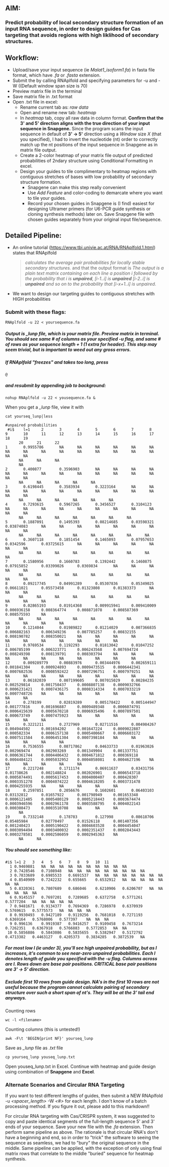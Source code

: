 ## AIM: 
### Predict probability of local secondary structure formation of an input RNA sequence, in order to design guides for Cas targeting that avoids regions with high liklihood of secondary structures. 
  
## Workflow:
  - Upload/save your input sequence (ie *Malat1_isoform1.fa*) in fasta file format, which have *.fa* or *.fasta* extension.
  - Submit the by calling RNAplfold and specifying parameters for -u and -W ((Default window span size is       70)
  - Preview matrix file in the terminal
  - Save matrix file in .txt format
  - Open .txt file in excel:
    - Rename current tab as: *raw data*
    - Open and rename new tab: *heatmap*
    - In *heatmap* tab, copy all raw data in column format. **Confirm that the 3' and 5' direction aligns with the true direction of your input sequence in Snapgene.** Since the program scans the input sequence in default of **3' -> 5'** direction using a *Window* size *X* (that you specified), I had to invert the nucleotide (nt) order to correctly match up the nt positions of the input sequence in Snapgene as in matrix file output. 
    - Create a 2-color heatmap of your matrix file output of predicted probabilities of 2ndary structure using Conditional Formatting in excel. 
    - Design your guides to tile complimentary to heatmap regions with contiguous stretches of bases with low probability of secondary structure formation. 
      - Snapgene can make this step really convenient
      - Use *Add Feature* and color-coding to demarcate where you want to tile your guides. 
      - Record your chosen guides in Snapgene is (I find) easiest for designing Ultramer primers (for U6-PCR guide synthesis or cloning synthesis methods) later on. Save Snapgene file with chosen guides separately from your original input file/sequence.  

## Detailed Pipeline:
- An online tutorial (https://www.tbi.univie.ac.at/RNA/RNAplfold.1.html) states that RNAplfold 
   >*calculates the average pair probabilities for locally stable secondary structures.* and that the output format is
   >*The output is a plain text matrix containing on each line a position i followed by the probability that i is **unpaired**, [i-1..i] is **unpaired** [i-2..i] is **unpaired** and so on to the probability that [i-x+1..i] is unpaired.* 
- We want to design our targeting guides to contiguous stretches with HIGH probabilities 
   
### Submit with these flags: 

```
RNAplfold -u 22 < yoursequence.fa
```

##### Output is *_lunp* file, which is your matrix file. Preview matrix in terminal. You should see same # of columns as your specified *-u* flag, and same # of rows as your sequence length + 1 (1 extra for header). This step may seem trivial, but is important to weed out any gross errors. 

##### If RNAplfold "freezes" and takes too long, press 
```
@
```
##### and resubmit by appending job to background:
```
nohup RNAplfold -u 22 < yousequence.fa &

``` 
When you get a *_lunp* file, view it with 
```
cat yourseq_lunp|less
```

```
#unpaired probabilities
 #i$    l=1     2       3       4       5       6       7       8       9       10      11      12      13      14      15      16      17      18      19
      20      21      22      
1       0.9955786       NA      NA      NA      NA      NA      NA      NA      NA      NA      NA      NA      NA      NA      NA      NA      NA      NA
      NA      NA      NA
      NA
2       0.400877        0.3596903       NA      NA      NA      NA      NA      NA      NA      NA      NA      NA      NA      NA      NA      NA      NA
      NA      NA      NA      NA      NA
3       0.6198445       0.3583934       0.3223164       NA      NA      NA      NA      NA      NA      NA      NA      NA      NA      NA      NA      NA
      NA      NA      NA      NA      NA      NA
4       0.7293615       0.5967265       0.3456527       0.3104123       NA      NA      NA      NA      NA      NA      NA      NA      NA      NA      NA
      NA      NA      NA      NA      NA      NA      NA
5       0.1887091       0.1495393       0.08214685      0.03598321      0.03874083      NA      NA      NA      NA      NA      NA      NA      NA      NA
      NA      NA      NA      NA      NA      NA      NA      NA
6       0.3607118       0.1851454       0.1465093       0.07957653      0.0342596       0.03725615      NA      NA      NA      NA      NA      NA      NA
      NA      NA      NA      NA      NA      NA      NA      NA      NA
7       0.1580956       0.1660783       0.1392442       0.1460875       0.07915852      0.03399026      0.0369834       NA      NA      NA      NA      NA
      NA      NA      NA      NA      NA      NA      NA      NA      NA      NA
8       0.09217745      0.04991289      0.05307836      0.05349025      0.06611021      0.05573458      0.01323808      0.01383373      NA      NA      NA
      NA      NA      NA      NA      NA      NA      NA      NA      NA      NA      NA
9       0.02865193      0.01914368      0.009915941     0.009410009     0.006936158     0.008364774     0.008871078     0.008587369     0.008575593     NA
      NA      NA      NA      NA      NA      NA      NA      NA      NA      NA      NA      NA
10      0.1214044       0.01989822      0.01214029      0.007366835     0.006882163     0.006349236     0.007785257     0.00832155      0.008190782     0.008350021     NA      NA      NA      NA      NA      NA      NA      NA      NA      NA      NA      NA
11      0.9769534       0.1192293       0.01813042      0.01047252      0.006785199     0.006323771     0.006243568     0.007694724     0.008249398     0.008139791     0.008303794     NA      NA      NA      NA      NA      NA      NA      NA      NA      NA      NA
12      0.009289779     0.00883976      0.003444976     0.002659111     0.001841304     0.000924893     0.0009473515    0.0006442341    0.0007682536    0.0008592422    0.0007296751    0.0007979251    NA      NA      NA      NA      NA      NA      NA      NA      NA      NA
13      0.06182039      0.007199605     0.007015029     0.00284235      0.002529814     0.001750437     0.0008807138    0.0009032766    0.0006231421    0.0007436175    0.0008314334    0.0007033219    0.0007748726    NA      NA      NA      NA      NA      NA      NA      NA      NA
14      0.278199        0.02819289      0.005178422     0.005144947     0.001777816     0.001696887     0.0009489348    0.0006074791    0.0006415639    0.0005670218    0.0006935496    0.0007897501    0.000673749     0.0007475923    NA      NA      NA      NA      NA      NA      NA      NA
15      0.3221211       0.2727969       0.02711516      0.004984267     0.004944502     0.001694202     0.001647224     0.0009022887    0.000582334     0.0006157138    0.0005400667    0.0006603172    0.0007511584    0.0006451304    0.0007398184    NA      NA      NA      NA      NA      NA      NA
16      0.7536555       0.08717862      0.04633733      0.01963026      0.002969474     0.002903269     0.001349904     0.001337751     0.0006361744    0.0004406432    0.0004671812    0.000369118     0.0004484121    0.0005032952    0.0004058081    0.0004627196    NA      NA      NA      NA      NA      NA
17      0.2217248       0.1711174       0.06911637      0.03431756      0.01738626      0.002148824     0.002026901     0.0006543718    0.0005874491    0.0005617453    0.0004000407    0.000428307     0.0003351278    0.0004074222    0.0004618205    0.0003731478    0.0004255935    NA      NA      NA      NA      NA
18      0.2597851       0.2056676       0.1602601       0.06403103      0.03132812      0.01657922      0.001798949     0.001653348     0.0006121485    0.0005480129    0.0005218443    0.0003674474    0.0003946596    0.0002961178    0.0003588795    0.0004022143    0.000308473     0.0003510708    NA      NA      NA
      NA
19      0.7332148       0.178783        0.127998        0.08618706      0.05485984      0.02770497      0.01526118      0.001407356     0.001240423     0.0005190422    0.0004603528    0.0004454047    0.0003094494    0.0003400032    0.0002351437    0.0002843443    0.0003278581    0.0002586059    0.0002945363    NA
      NA      NA
```
##### You should see something like:
```
#i$ l=1 2   3   4   5   6   7   8   9   10  11
  1 0.9469881   NA  NA  NA  NA  NA  NA  NA  NA  NA  NA
  2 0.7428546   0.7108948   NA  NA  NA  NA  NA  NA  NA  NA  NA
  3 0.7833689   0.6985533   0.6691537   NA  NA  NA  NA  NA  NA  NA  NA
  4 0.8540909   0.7242232   0.655665    0.6532912   NA  NA  NA  NA  NA  NA  NA
  5 0.8320361   0.7807689   0.686046    0.6210906   0.6206707   NA  NA  NA  NA  NA  NA
  6 0.9145157   0.7697201   0.7289685   0.6372758   0.5771261   0.5777204   NA  NA  NA  NA  NA
  7 0.9481671   0.9134377   0.7694369   0.7286978   0.6370939   0.5769615   0.5775573   NA  NA  NA  NA
  8 0.9930493   0.9427189   0.9119256   0.7681018   0.7271193   0.6369164   0.5768006   0.577397    NA  NA  NA
  9 0.996136    0.9919387   0.9416257   0.9109458   0.7673214   0.7262351   0.6367918   0.5766883   0.5772853   NA  NA
 10 0.5856886   0.5843086   0.5835655   0.5382947   0.5172792   0.4713382   0.4463127   0.4205373   0.3834285   0.3872539   NA
 ```
 ##### For most low *l* (ie *under 3*), you'll see high unpaired probability, but as *l* increases, it's common to see near-zero unpaired probabilities. Each *l* denotes length of guide you specified with the *-u* flag. Columns across are *l*. Rows down are base pair positions. *CRITICAL* base pair positions are 3' -> 5' direction. 
 
 ##### Exclude first 10 rows from guide design. *NA's* in the first 10 rows are not useful because the program cannot calculate pairing of secondary structure over such a short span of nt's. They will be at the 3' tail end anyways.  
 
Counting rows
```
wc -l <filename>
```
Counting columns (this is untested!)
```
awk -F\t 'BEGIN{print NF}' yourseq_lunp
```
Save as *_lunp* file as *.txt* file

```
cp yourseq_lunp youseq_lunp.txt
```
Open youseq_lunp.txt in Excel. Continue with heatmap and guide design using combination of **Snapgene** and **Excel**. 

### Alternate Scenarios and Circular RNA Targeting 
If you want to test different lengths of guides, then submit a NEW RNAplfold -u *<spacer_length>* -W *<#>* for each length. I don't know of a batch processing method. If you figure it out, please add to this markdown!! 

For circular RNA targeting with Cas/CRISPR system, it was suggested to copy and paste identical segments of the full-length sequence 5' and 3' ends of your sequence. Save your new file with the *.fa* extension. Then perform same pipeline as above. The rationale is that circular RNA's don't have a beginning and end, so in order to "trick" the software to seeing the sequence as seamless, we had to "bury" the original sequence in the middle. Same pipeline can be applied, with the exception of only using final matrix rows that correlate to the middle "buried" sequence for heatmap synthesis. 








